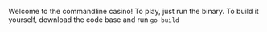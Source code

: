 Welcome to the commandline casino! To play, just run the binary. To build it yourself, download the code base and run `go build`
